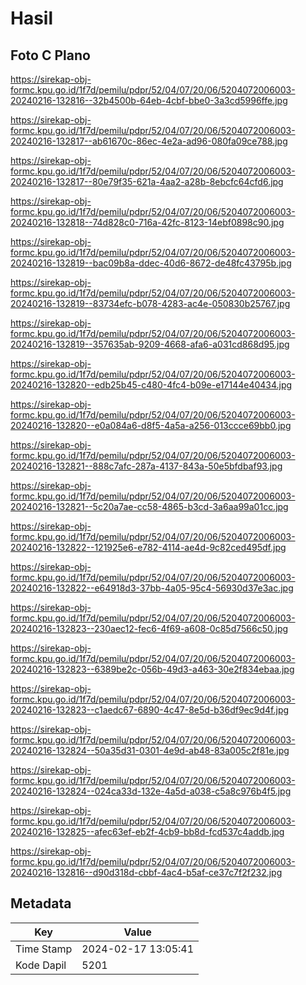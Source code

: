 # Hasil

## Foto C Plano

https://sirekap-obj-formc.kpu.go.id/1f7d/pemilu/pdpr/52/04/07/20/06/5204072006003-20240216-132816--32b4500b-64eb-4cbf-bbe0-3a3cd5996ffe.jpg

https://sirekap-obj-formc.kpu.go.id/1f7d/pemilu/pdpr/52/04/07/20/06/5204072006003-20240216-132817--ab61670c-86ec-4e2a-ad96-080fa09ce788.jpg

https://sirekap-obj-formc.kpu.go.id/1f7d/pemilu/pdpr/52/04/07/20/06/5204072006003-20240216-132817--80e79f35-621a-4aa2-a28b-8ebcfc64cfd6.jpg

https://sirekap-obj-formc.kpu.go.id/1f7d/pemilu/pdpr/52/04/07/20/06/5204072006003-20240216-132818--74d828c0-716a-42fc-8123-14ebf0898c90.jpg

https://sirekap-obj-formc.kpu.go.id/1f7d/pemilu/pdpr/52/04/07/20/06/5204072006003-20240216-132819--bac09b8a-ddec-40d6-8672-de48fc43795b.jpg

https://sirekap-obj-formc.kpu.go.id/1f7d/pemilu/pdpr/52/04/07/20/06/5204072006003-20240216-132819--83734efc-b078-4283-ac4e-050830b25767.jpg

https://sirekap-obj-formc.kpu.go.id/1f7d/pemilu/pdpr/52/04/07/20/06/5204072006003-20240216-132819--357635ab-9209-4668-afa6-a031cd868d95.jpg

https://sirekap-obj-formc.kpu.go.id/1f7d/pemilu/pdpr/52/04/07/20/06/5204072006003-20240216-132820--edb25b45-c480-4fc4-b09e-e17144e40434.jpg

https://sirekap-obj-formc.kpu.go.id/1f7d/pemilu/pdpr/52/04/07/20/06/5204072006003-20240216-132820--e0a084a6-d8f5-4a5a-a256-013ccce69bb0.jpg

https://sirekap-obj-formc.kpu.go.id/1f7d/pemilu/pdpr/52/04/07/20/06/5204072006003-20240216-132821--888c7afc-287a-4137-843a-50e5bfdbaf93.jpg

https://sirekap-obj-formc.kpu.go.id/1f7d/pemilu/pdpr/52/04/07/20/06/5204072006003-20240216-132821--5c20a7ae-cc58-4865-b3cd-3a6aa99a01cc.jpg

https://sirekap-obj-formc.kpu.go.id/1f7d/pemilu/pdpr/52/04/07/20/06/5204072006003-20240216-132822--121925e6-e782-4114-ae4d-9c82ced495df.jpg

https://sirekap-obj-formc.kpu.go.id/1f7d/pemilu/pdpr/52/04/07/20/06/5204072006003-20240216-132822--e64918d3-37bb-4a05-95c4-56930d37e3ac.jpg

https://sirekap-obj-formc.kpu.go.id/1f7d/pemilu/pdpr/52/04/07/20/06/5204072006003-20240216-132823--230aec12-fec6-4f69-a608-0c85d7566c50.jpg

https://sirekap-obj-formc.kpu.go.id/1f7d/pemilu/pdpr/52/04/07/20/06/5204072006003-20240216-132823--6389be2c-056b-49d3-a463-30e2f834ebaa.jpg

https://sirekap-obj-formc.kpu.go.id/1f7d/pemilu/pdpr/52/04/07/20/06/5204072006003-20240216-132823--c1aedc67-6890-4c47-8e5d-b36df9ec9d4f.jpg

https://sirekap-obj-formc.kpu.go.id/1f7d/pemilu/pdpr/52/04/07/20/06/5204072006003-20240216-132824--50a35d31-0301-4e9d-ab48-83a005c2f81e.jpg

https://sirekap-obj-formc.kpu.go.id/1f7d/pemilu/pdpr/52/04/07/20/06/5204072006003-20240216-132824--024ca33d-132e-4a5d-a038-c5a8c976b4f5.jpg

https://sirekap-obj-formc.kpu.go.id/1f7d/pemilu/pdpr/52/04/07/20/06/5204072006003-20240216-132825--afec63ef-eb2f-4cb9-bb8d-fcd537c4addb.jpg

https://sirekap-obj-formc.kpu.go.id/1f7d/pemilu/pdpr/52/04/07/20/06/5204072006003-20240216-132816--d90d318d-cbbf-4ac4-b5af-ce37c7f2f232.jpg


## Metadata

| Key        | Value               |
| ---------- | ------------------- |
| Time Stamp | 2024-02-17 13:05:41 |
| Kode Dapil | 5201                |



